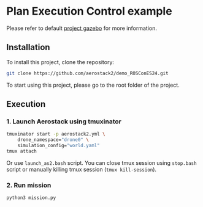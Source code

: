 # Plan Execution Control example
Please refer to default [project gazebo](https://aerostack2.github.io/_02_examples/gazebo/project_gazebo/index.html) for more information.

## Installation

To install this project, clone the repository:

```bash
git clone https://github.com/aerostack2/demo_ROSConES24.git
```

To start using this project, please go to the root folder of the project.

## Execution

### 1. Launch Aerostack using tmuxinator

```bash
tmuxinator start -p aerostack2.yml \
    drone_namespace="drone0" \
    simulation_config="world.yaml"
tmux attach
```

Or use `launch_as2.bash` script. You can close tmux session using `stop.bash` script or manually killing tmux session (`tmux kill-session`).

### 2. Run mission
```bash
python3 mission.py
```